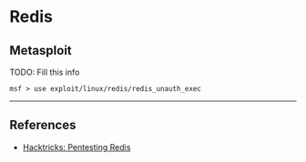# Redis

## Metasploit

TODO: Fill this info

```
msf > use exploit/linux/redis/redis_unauth_exec
```

---
## References

 - [Hacktricks: Pentesting Redis](https://book.hacktricks.xyz/network-services-pentesting/6379-pentesting-redis)